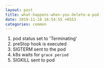 ```yaml
---
layout: post
title: what-happens-when-you-delete-a-pod
date: 2019-11-18 16:54:55 +0553
categories: common
---
```

1. pod status set to 'Terminating'
2. preStop hook is executed
3. SIGTERM sent to the pod
4. k8s waits for `grace period`
5. SIGKILL sent to pod
